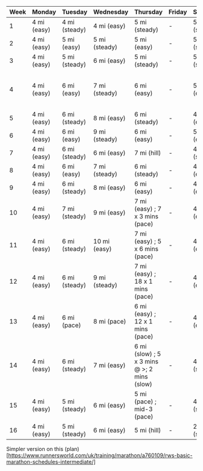 Week | Monday | Tuesday  | Wednesday | Thursday | Friday | Saturday | Sunday |
---- | ------ | -------- | --------- | -------- | ------ | -------- | ------ |
1 |   4 mi (easy) | 4 mi (steady) | 4 mi (easy) | 5 mi (steady) | - | 5 mi (steady) | 9 mi (slow) |
2 |   4 mi (easy) | 5 mi (easy) | 5 mi (steady) | 5 mi (easy) | - | 5 mi (steady) | 11 mi (slow) |
3 |   4 mi (easy) | 5 mi (steady) | 6 mi (easy) | 5 mi (steady) | - | 5 mi (steady) | 13 mi (easy) |
4 |   4 mi (easy) | 6 mi (easy) | 7 mi (steady) | 6 mi (easy) | - | 5 mi (easy) | 15 mi (easy, mid-5 mi pace)  |
5 |   4 mi (easy) | 6 mi (steady) | 8 mi (easy) | 6 mi (steady) | - | 4 mi (easy) | 13.1 mi (pace) |
6 |   4 mi (easy) | 6 mi (easy) | 9 mi (steady) | 6 mi (easy) | - | 5 mi (easy) | 17 mi (easy) |
7 |   4 mi (easy) | 6 mi (steady) | 6 mi (easy) | 7 mi (hill) | - | 4 mi (steady) | 20 mi (easy) |
8 |   4 mi (easy) | 6 mi (easy) | 7 mi (steady) | 6  mi (steady) | - | 4 mi (easy) | 13.1 mi (steady) |
9 |   4 mi (easy) | 6 mi (steady) | 8 mi (easy) | 6  mi (easy) | - | 4 mi (easy) | 20 mi (easy) |
10 |   4 mi (easy) | 7 mi (steady) | 9 mi (easy) | 7  mi (easy) ; 7 x 3 mins (pace) | - | 4 mi (easy) | 15 mi (steady) |
11 |   4 mi (easy) | 6 mi (steady) | 10 mi (easy) | 7 mi (easy) ; 5 x 6 mins (pace) | - | 4 mi (easy) | 20 mi (easy) |
12 |   4 mi (easy) | 6 mi (steady) | 9 mi (steady) | 7 mi (easy) ; 18 x 1 mins (pace) | - | 4 mi (easy) | 17 mi (easy) |
13 |   4 mi (easy) | 6 mi (pace) | 8 mi (pace)  | 6 mi (easy) ; 12 x 1 mins (pace)  | - | 4 mi (easy) | 21 mi (slow) |
14 |   4 mi (easy) | 6 mi (steady) | 7 mi (easy) | 6 mi (slow) ; 5 x 3 mins @ >; 2 mins (slow) | - | 4 mi (slow) | 15 mi (pace) |
15 |   4 mi (easy) | 5 mi (steady) | 6 mi (easy) | 5 mi (pace) ; mid-3 (pace) | - | 4 mi (slow) | 10 mi (easy) |
16 |   4 mi (easy) | 5 mi (steady) | 6 mi (easy) | 5 mi (hill) | - | 2 mi (slow) | 26.2 mi (pace) |

Simpler version on this (plan)[https://www.runnersworld.com/uk/training/marathon/a760109/rws-basic-marathon-schedules-intermediate/]
